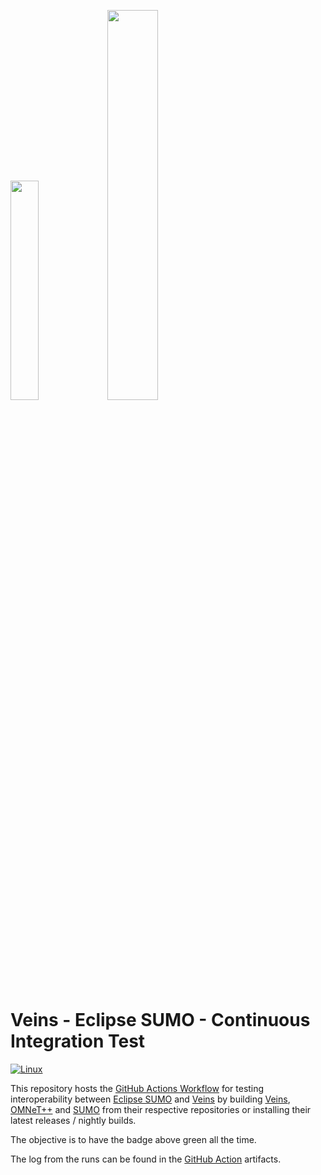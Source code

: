 <a href="https://veins.car2x.org"><img width=30% src="http://veins.car2x.org/media/logo_veins.png"></a>
<a href="https://sumo.dlr.de/"><img width=40% src="https://github.com/eclipse/sumo/blob/main/docs/web/docs/images/sumo-logo.svg"></a>

Veins - Eclipse SUMO - Continuous Integration Test
==================================================
[![Linux](https://github.com/veins/veins_sumo_ci/actions/workflows/linux.yml/badge.svg)](https://github.com/veins/veins_sumo_ci/actions/workflows/linux.yml)

This repository hosts the [GitHub Actions Workflow](https://github.com/veins/veins_sumo_ci/blob/main/.github/workflows/linux.yml) for testing interoperability between
[Eclipse SUMO](https://sumo.dlr.de/) and [Veins](https://veins.car2x.org/)
by building [Veins](https://github.com/sommer/veins), [OMNeT++](https://github.com/omnetpp/omnetpp) and [SUMO](https://github.com/eclipse/sumo) 
from their respective repositories or installing their latest releases / nightly builds.

The objective is to have the badge above green all the time.

The log from the runs can be found in the [GitHub Action](https://github.com/veins/veins_sumo_ci/actions) artifacts.
